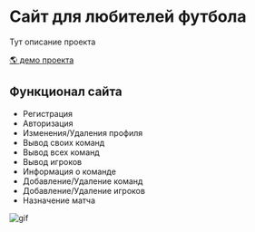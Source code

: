 # Сайт для любителей футбола

<p>Тут описание проекта</p>

<p><a href="/" target="_blank">🌎 демо проекта</a></p>

## Функционал сайта

- Регистрация
- Авторизация
- Изменения/Удаления профиля
- Вывод своих команд
- Вывод всех команд
- Вывод игроков
- Информация о команде
- Добавление/Удаление команд
- Добавление/Удаление игроков
- Назначение матча

![gif](https://github.com/MamakaevRakhim/project-football/blob/Rakhim/client/main.gif)